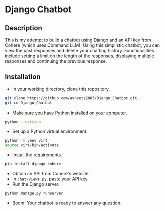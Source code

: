 # Django Chatbot

## Description
This is my attempt to build a chatbot using Django and an API key from Cohere (which uses Command LLM). Using this simplistic chatbot, you can view the past responses and delete your chatting history.  Functionalities include setting a limit on the length of the responses, displaying multiple responses and continuing the previous response.

## Installation

- In your working directory, clone this repository.
```sh
git clone https://github.com/avneets2003/Django_Chatbot.git
git cd Django_Chatbot
```
- Make sure you have Python installed on your computer.
```sh
python --version
```
- Set up a Python virtual environment.
```sh
python -m venv virt
source virt/bin/activate
```
- Install the requirements.
```sh
pip install django cohere
```
- Obtain an API from Cohere's website.
- In `chat/views.py`, paste your API key.
- Run the Django server.
```sh
python manage.py runserver
```
- Boom! Your chatbot is ready to answer any question.
